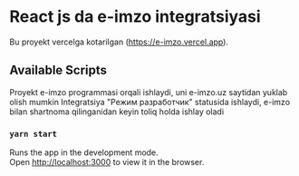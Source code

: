 # React js da e-imzo integratsiyasi

Bu proyekt vercelga kotarilgan (https://e-imzo.vercel.app).

## Available Scripts

Proyekt e-imzo programmasi orqali ishlaydi, uni e-imzo.uz saytidan yuklab olish mumkin
Integratsiya "Режим разработчик" statusida ishlaydi, e-imzo bilan shartnoma qilinganidan keyin toliq holda ishlay oladi

### `yarn start`

Runs the app in the development mode.\
Open [http://localhost:3000](http://localhost:3000) to view it in the browser.
